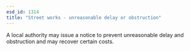 ```yaml
---
esd_id: 1314
title: "Street works - unreasonable delay or obstruction"
---
```


A local authority may issue a notice to prevent unreasonable delay and obstruction and may recover certain costs.

